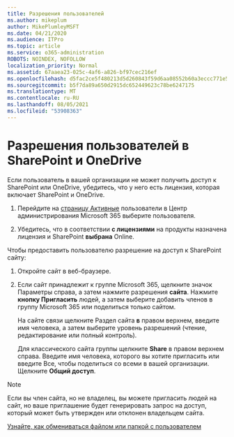 ```yaml
---
title: Разрешения пользователей
ms.author: mikeplum
author: MikePlumleyMSFT
ms.date: 04/21/2020
ms.audience: ITPro
ms.topic: article
ms.service: o365-administration
ROBOTS: NOINDEX, NOFOLLOW
localization_priority: Normal
ms.assetid: 67aaea23-025c-4af6-a826-bf97cec216ef
ms.openlocfilehash: d5fac2ce5f480213d5d260843f59d6aa08552b60a3eccc771e5eb3f7aa814b66
ms.sourcegitcommit: b5f7da89a650d2915dc652449623c78be6247175
ms.translationtype: MT
ms.contentlocale: ru-RU
ms.lasthandoff: 08/05/2021
ms.locfileid: "53908363"
---
```

# <a name="user-permissions-in-sharepoint-and-onedrive"></a>Разрешения пользователей в SharePoint и OneDrive

Если пользователь в вашей организации не может получить доступ к SharePoint или OneDrive, убедитесь, что у него есть лицензия, которая включает SharePoint и OneDrive. 
  
1. Перейдите на [страницу Активные](https://portal.office.com/adminportal/home#/users) пользователи в Центр администрирования Microsoft 365 выберите пользователя. 
    
2. Убедитесь, что в соответствии **с лицензиями** на продукты назначена лицензия и SharePoint **выбрана** Online. 
    
 Чтобы предоставить пользователю разрешение на доступ к SharePoint сайту: 
  
1. Откройте сайт в веб-браузере.
    
2. Если сайт принадлежит к группе Microsoft 365, щелкните значок Параметры справа, а затем нажмите разрешения **сайта**. Нажмите **кнопку Пригласить** людей, а затем выберите добавить членов в группу Microsoft 365 или поделиться только сайтом. 
    
    На сайте связи щелкните Раздел сайта **в** правом верхнем, введите имя человека, а затем выберите уровень разрешений (чтение, редактирование или полный контроль). 
    
    Для классического сайта группы щелкните **Share** в правом верхнем справа. Введите имя человека, которого вы хотите пригласить или введите Все, чтобы поделиться со всеми в вашей организации. Щелкните **Общий доступ**.
    
> [!NOTE]
> Если вы член сайта, но не владелец, вы можете пригласить людей на сайт, но ваше приглашение будет генерировать запрос на доступ, который может быть утвержден или отклонен владельцем сайта. 
  
[Узнайте, как обмениваться файлом или папкой с пользователем](https://go.microsoft.com/fwlink/?linkid=533408)
  

